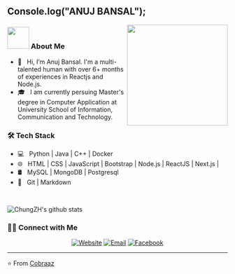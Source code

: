 <h2>Console.log("ANUJ BANSAL");</h2>
<img align='right' src="https://media.giphy.com/media/M9gbBd9nbDrOTu1Mqx/giphy.gif" width="230">

<h3> <img src="https://media.giphy.com/media/VgCDAzcKvsR6OM0uWg/giphy.gif" width="50"> About Me </h3>

- 🤔 &nbsp; Hi, I’m Anuj Bansal. I'm a multi-talented human with over 6+ months of experiences in Reactjs and Node.js.
- 🎓 &nbsp; I am currently persuing Master's degree in Computer Application at University School of Information, Communication and Technology.

<h3>🛠 Tech Stack</h3>

- 💻 &nbsp; Python | Java | C++ | Docker
- 🌐 &nbsp; HTML | CSS | JavaScript | Bootstrap | Node.js | ReactJS | Next.js |
- 🛢 &nbsp; MySQL | MongoDB | Postgresql
- 🔧 &nbsp; Git | Markdown

<br/>

![ChungZH's github stats](https://github-readme-stats.vercel.app/api?username=Cobraaz&theme=gruvbox&show_icons=true)

<h3> 🤝🏻 Connect with Me </h3>

<p align="center">
<a href="https://anujbansal.vercel.app/"><img alt="Website" src="https://img.shields.io/badge/Website-Anuj Bansal-blue?style=flat-square&logo=google-chrome"></a>
<a href="mailto:anujbansal077@gmail.com"><img alt="Email" src="https://img.shields.io/badge/Email-anujbansal077@gmail.com-blue?style=flat-square&logo=gmail"></a>
<a href="https://www.facebook.com/anuj.bansal.739"><img alt="Facebook" src="https://img.shields.io/badge/Facebook-Anuj Bansal-blue?style=flat-square&logo=facebook"></a>
</p>

---

⭐️ From [Cobraaz](https://github.com/Cobraaz)
